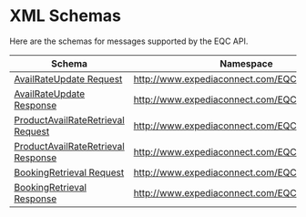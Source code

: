 # XML Schemas

Here are the schemas for messages supported by the EQC API.

| Schema | Namespace | 
|--------|-----------|
|[AvailRateUpdate Request](/files/AvailRateUpdateRQ.xsd)|http://www.expediaconnect.com/EQC/AR/2011/06|
|[AvailRateUpdate Response](/files/AvailRateUpdateRS.xsd)|http://www.expediaconnect.com/EQC/AR/2007/02|
|[ProductAvailRateRetrieval Request](/files/ProductAvailRateRetrievalRQ.xsd)|http://www.expediaconnect.com/EQC/PAR/2013/07|
|[ProductAvailRateRetrieval Response](/files/ProductAvailRateRetrievalRS.xsd)|http://www.expediaconnect.com/EQC/PAR/2013/07|
|[BookingRetrieval Request](/files/BookingRetrievalRQ.xsd)|http://www.expediaconnect.com/EQC/BR/2014/01|
|[BookingRetrieval Response](/files/BookingRetrievalRS.xsd)|http://www.expediaconnect.com/EQC/BR/2014/01|

